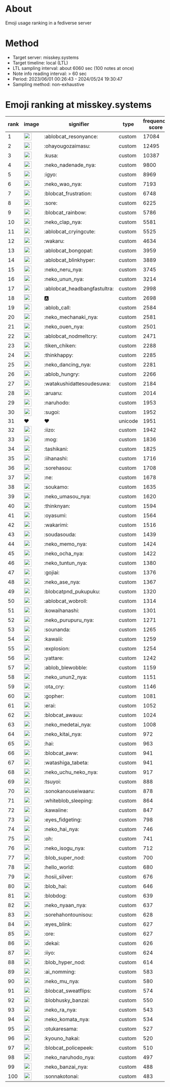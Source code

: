 # About
Emoji usage ranking in a fediverse server

# Method
- Target server: misskey.systems
- Target timeline: local (LTL)
- LTL sampling interval: about 6060 sec (100 notes at once)
- Note info reading interval: > 60 sec
- Period: 2023/06/01 00:26:43 - 2024/05/24 19:30:47 
- Sampling method: non-exhaustive

# Emoji ranking at misskey.systems

|rank|image|signifier|type|frequency score|
|----|----|----|----|----|
|1|<img height="24" src="https://misskey.systems/emoji/ablobcat_resonyance.webp">|:ablobcat_resonyance:|custom|17084|
|2|<img height="24" src="https://misskey.systems/emoji/ohayougozaimasu.webp">|:ohayougozaimasu:|custom|12495|
|3|<img height="24" src="https://misskey.systems/emoji/kusa.webp">|:kusa:|custom|10387|
|4|<img height="24" src="https://misskey.systems/emoji/neko_nadenade_nya.webp">|:neko_nadenade_nya:|custom|9800|
|5|<img height="24" src="https://misskey.systems/emoji/igyo.webp">|:igyo:|custom|8969|
|6|<img height="24" src="https://misskey.systems/emoji/neko_wao_nya.webp">|:neko_wao_nya:|custom|7193|
|7|<img height="24" src="https://misskey.systems/emoji/blobcat_frustration.webp">|:blobcat_frustration:|custom|6748|
|8|<img height="24" src="https://misskey.systems/emoji/sore.webp">|:sore:|custom|6225|
|9|<img height="24" src="https://misskey.systems/emoji/blobcat_rainbow.webp">|:blobcat_rainbow:|custom|5786|
|10|<img height="24" src="https://misskey.systems/emoji/neko_clap_nya.webp">|:neko_clap_nya:|custom|5581|
|11|<img height="24" src="https://misskey.systems/emoji/ablobcat_cryingcute.webp">|:ablobcat_cryingcute:|custom|5525|
|12|<img height="24" src="https://misskey.systems/emoji/wakaru.webp">|:wakaru:|custom|4634|
|13|<img height="24" src="https://misskey.systems/emoji/ablobcat_bongopat.webp">|:ablobcat_bongopat:|custom|3959|
|14|<img height="24" src="https://misskey.systems/emoji/ablobcat_blinkhyper.webp">|:ablobcat_blinkhyper:|custom|3889|
|15|<img height="24" src="https://misskey.systems/emoji/neko_neru_nya.webp">|:neko_neru_nya:|custom|3745|
|16|<img height="24" src="https://misskey.systems/emoji/neko_unun_nya.webp">|:neko_unun_nya:|custom|3214|
|17|<img height="24" src="https://misskey.systems/emoji/ablobcat_headbangfastultra.webp">|:ablobcat_headbangfastultra:|custom|2998|
|18|<img height="24" src="https://misskey.systems/emoji/a.webp">|:a:|custom|2698|
|19|<img height="24" src="https://misskey.systems/emoji/ablob_call.webp">|:ablob_call:|custom|2584|
|20|<img height="24" src="https://misskey.systems/emoji/neko_mechanaki_nya.webp">|:neko_mechanaki_nya:|custom|2581|
|21|<img height="24" src="https://misskey.systems/emoji/neko_ouen_nya.webp">|:neko_ouen_nya:|custom|2501|
|22|<img height="24" src="https://misskey.systems/emoji/ablobcat_nodmeltcry.webp">|:ablobcat_nodmeltcry:|custom|2471|
|23|<img height="24" src="https://misskey.systems/emoji/tiken_chiken.webp">|:tiken_chiken:|custom|2288|
|24|<img height="24" src="https://misskey.systems/emoji/thinkhappy.webp">|:thinkhappy:|custom|2285|
|25|<img height="24" src="https://misskey.systems/emoji/neko_dancing_nya.webp">|:neko_dancing_nya:|custom|2281|
|26|<img height="24" src="https://misskey.systems/emoji/ablob_hungry.webp">|:ablob_hungry:|custom|2266|
|27|<img height="24" src="https://misskey.systems/emoji/watakushidattesoudesuwa.webp">|:watakushidattesoudesuwa:|custom|2184|
|28|<img height="24" src="https://misskey.systems/emoji/aruaru.webp">|:aruaru:|custom|2014|
|29|<img height="24" src="https://misskey.systems/emoji/naruhodo.webp">|:naruhodo:|custom|1953|
|30|<img height="24" src="https://misskey.systems/emoji/sugoi.webp">|:sugoi:|custom|1952|
|31|❤|❤|unicode|1951|
|32|<img height="24" src="https://misskey.systems/emoji/iizo.webp">|:iizo:|custom|1942|
|33|<img height="24" src="https://misskey.systems/emoji/mog.webp">|:mog:|custom|1836|
|34|<img height="24" src="https://misskey.systems/emoji/tashikani.webp">|:tashikani:|custom|1825|
|35|<img height="24" src="https://misskey.systems/emoji/iihanashi.webp">|:iihanashi:|custom|1716|
|36|<img height="24" src="https://misskey.systems/emoji/sorehasou.webp">|:sorehasou:|custom|1708|
|37|<img height="24" src="https://misskey.systems/emoji/ne.webp">|:ne:|custom|1678|
|38|<img height="24" src="https://misskey.systems/emoji/soukamo.webp">|:soukamo:|custom|1635|
|39|<img height="24" src="https://misskey.systems/emoji/neko_umasou_nya.webp">|:neko_umasou_nya:|custom|1620|
|40|<img height="24" src="https://misskey.systems/emoji/thinknyan.webp">|:thinknyan:|custom|1594|
|41|<img height="24" src="https://misskey.systems/emoji/oyasumi.webp">|:oyasumi:|custom|1564|
|42|<img height="24" src="https://misskey.systems/emoji/wakarimi.webp">|:wakarimi:|custom|1516|
|43|<img height="24" src="https://misskey.systems/emoji/soudasouda.webp">|:soudasouda:|custom|1439|
|44|<img height="24" src="https://misskey.systems/emoji/neko_memo_nya.webp">|:neko_memo_nya:|custom|1424|
|45|<img height="24" src="https://misskey.systems/emoji/neko_ocha_nya.webp">|:neko_ocha_nya:|custom|1422|
|46|<img height="24" src="https://misskey.systems/emoji/neko_tuntun_nya.webp">|:neko_tuntun_nya:|custom|1380|
|47|<img height="24" src="https://misskey.systems/emoji/gojiai.webp">|:gojiai:|custom|1376|
|48|<img height="24" src="https://misskey.systems/emoji/neko_ase_nya.webp">|:neko_ase_nya:|custom|1367|
|49|<img height="24" src="https://misskey.systems/emoji/blobcatpnd_pukupuku.webp">|:blobcatpnd_pukupuku:|custom|1320|
|50|<img height="24" src="https://misskey.systems/emoji/ablobcat_wobroll.webp">|:ablobcat_wobroll:|custom|1314|
|51|<img height="24" src="https://misskey.systems/emoji/kowaihanashi.webp">|:kowaihanashi:|custom|1301|
|52|<img height="24" src="https://misskey.systems/emoji/neko_purupuru_nya.webp">|:neko_purupuru_nya:|custom|1271|
|53|<img height="24" src="https://misskey.systems/emoji/sounanda.webp">|:sounanda:|custom|1265|
|54|<img height="24" src="https://misskey.systems/emoji/kawaiii.webp">|:kawaiii:|custom|1259|
|55|<img height="24" src="https://misskey.systems/emoji/explosion.webp">|:explosion:|custom|1254|
|56|<img height="24" src="https://misskey.systems/emoji/yattare.webp">|:yattare:|custom|1242|
|57|<img height="24" src="https://misskey.systems/emoji/ablob_blewobble.webp">|:ablob_blewobble:|custom|1159|
|58|<img height="24" src="https://misskey.systems/emoji/neko_unun2_nya.webp">|:neko_unun2_nya:|custom|1151|
|59|<img height="24" src="https://misskey.systems/emoji/ota_cry.webp">|:ota_cry:|custom|1146|
|60|<img height="24" src="https://misskey.systems/emoji/gopher.webp">|:gopher:|custom|1081|
|61|<img height="24" src="https://misskey.systems/emoji/erai.webp">|:erai:|custom|1052|
|62|<img height="24" src="https://misskey.systems/emoji/blobcat_awauu.webp">|:blobcat_awauu:|custom|1024|
|63|<img height="24" src="https://misskey.systems/emoji/neko_medetai_nya.webp">|:neko_medetai_nya:|custom|1008|
|64|<img height="24" src="https://misskey.systems/emoji/neko_kitai_nya.webp">|:neko_kitai_nya:|custom|972|
|65|<img height="24" src="https://misskey.systems/emoji/hai.webp">|:hai:|custom|963|
|66|<img height="24" src="https://misskey.systems/emoji/blobcat_aww.webp">|:blobcat_aww:|custom|941|
|67|<img height="24" src="https://misskey.systems/emoji/watashiga_tabeta.webp">|:watashiga_tabeta:|custom|941|
|68|<img height="24" src="https://misskey.systems/emoji/neko_uchu_neko_nya.webp">|:neko_uchu_neko_nya:|custom|917|
|69|<img height="24" src="https://misskey.systems/emoji/tsuyoi.webp">|:tsuyoi:|custom|888|
|70|<img height="24" src="https://misskey.systems/emoji/sonokanouseiwaaru.webp">|:sonokanouseiwaaru:|custom|878|
|71|<img height="24" src="https://misskey.systems/emoji/whiteblob_sleeping.webp">|:whiteblob_sleeping:|custom|864|
|72|<img height="24" src="https://misskey.systems/emoji/kawaiine.webp">|:kawaiine:|custom|847|
|73|<img height="24" src="https://misskey.systems/emoji/eyes_fidgeting.webp">|:eyes_fidgeting:|custom|798|
|74|<img height="24" src="https://misskey.systems/emoji/neko_hai_nya.webp">|:neko_hai_nya:|custom|746|
|75|<img height="24" src="https://misskey.systems/emoji/oh.webp">|:oh:|custom|741|
|76|<img height="24" src="https://misskey.systems/emoji/neko_isogu_nya.webp">|:neko_isogu_nya:|custom|712|
|77|<img height="24" src="https://misskey.systems/emoji/blob_super_nod.webp">|:blob_super_nod:|custom|700|
|78|<img height="24" src="https://misskey.systems/emoji/hello_world.webp">|:hello_world:|custom|680|
|79|<img height="24" src="https://misskey.systems/emoji/hosii_silver.webp">|:hosii_silver:|custom|676|
|80|<img height="24" src="https://misskey.systems/emoji/blob_hai.webp">|:blob_hai:|custom|646|
|81|<img height="24" src="https://misskey.systems/emoji/blobdog.webp">|:blobdog:|custom|639|
|82|<img height="24" src="https://misskey.systems/emoji/neko_nyaan_nya.webp">|:neko_nyaan_nya:|custom|637|
|83|<img height="24" src="https://misskey.systems/emoji/sorehahontounisou.webp">|:sorehahontounisou:|custom|628|
|84|<img height="24" src="https://misskey.systems/emoji/eyes_blink.webp">|:eyes_blink:|custom|627|
|85|<img height="24" src="https://misskey.systems/emoji/ore.webp">|:ore:|custom|627|
|86|<img height="24" src="https://misskey.systems/emoji/dekai.webp">|:dekai:|custom|626|
|87|<img height="24" src="https://misskey.systems/emoji/iiyo.webp">|:iiyo:|custom|624|
|88|<img height="24" src="https://misskey.systems/emoji/blob_hyper_nod.webp">|:blob_hyper_nod:|custom|614|
|89|<img height="24" src="https://misskey.systems/emoji/ai_nomming.webp">|:ai_nomming:|custom|583|
|90|<img height="24" src="https://misskey.systems/emoji/neko_mu_nya.webp">|:neko_mu_nya:|custom|580|
|91|<img height="24" src="https://misskey.systems/emoji/blobcat_sweatflips.webp">|:blobcat_sweatflips:|custom|574|
|92|<img height="24" src="https://misskey.systems/emoji/blobhusky_banzai.webp">|:blobhusky_banzai:|custom|550|
|93|<img height="24" src="https://misskey.systems/emoji/neko_ra_nya.webp">|:neko_ra_nya:|custom|543|
|94|<img height="24" src="https://misskey.systems/emoji/neko_komata_nya.webp">|:neko_komata_nya:|custom|534|
|95|<img height="24" src="https://misskey.systems/emoji/otukaresama.webp">|:otukaresama:|custom|527|
|96|<img height="24" src="https://misskey.systems/emoji/kyouno_hakai.webp">|:kyouno_hakai:|custom|520|
|97|<img height="24" src="https://misskey.systems/emoji/blobcat_policepeek.webp">|:blobcat_policepeek:|custom|510|
|98|<img height="24" src="https://misskey.systems/emoji/neko_naruhodo_nya.webp">|:neko_naruhodo_nya:|custom|497|
|99|<img height="24" src="https://misskey.systems/emoji/neko_banzai_nya.webp">|:neko_banzai_nya:|custom|488|
|100|<img height="24" src="https://misskey.systems/emoji/sonnakotonai.webp">|:sonnakotonai:|custom|483|

